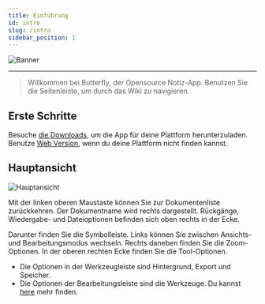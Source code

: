 ```yaml
---
title: Einführung
id: intro
slug: /intro
sidebar_position: 1
---
```


![Banner](/img/banner.png)

---

> Willkommen bei Butterfly, der Opensource Notiz-App.
> Benutzen Sie die Seitenleiste, um durch das Wiki zu navigieren.

## Erste Schritte

Besuche [die Downloads](/downloads), um die App für deine Plattform herunterzuladen.
Benutze [Web Version](https://v2.butterfly.linwood.dev), wenn du deine Plattform nicht finden kannst.

## Hauptansicht

![Hauptansicht](main.png)

Mit der linken oberen Maustaste können Sie zur Dokumentenliste zurückkehren. Der Dokumentname wird rechts dargestellt. Rückgänge, Wiedergabe- und Dateioptionen befinden sich oben rechts in der Ecke.

Darunter finden Sie die Symbolleiste. Links können Sie zwischen Ansichts- und Bearbeitungsmodus wechseln. Rechts daneben finden Sie die Zoom-Optionen. In der oberen rechten Ecke finden Sie die Tool-Optionen.

- Die Optionen in der Werkzeugleiste sind Hintergrund, Export und Speicher.
- Die Optionen der Bearbeitungsleiste sind die Werkzeuge. Du kannst [here](background) mehr finden.
